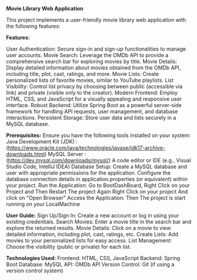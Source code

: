 **Movie Library Web Application**

This project implements a user-friendly movie library web application with the following features:

**Features:**

User Authentication: 
Secure sign-in and sign-up functionalities to manage user accounts.
Movie Search: 
Leverage the OMDb API to provide a comprehensive search bar for exploring movies by title.
Movie Details:
Display detailed information about movies obtained from the OMDb API, including title, plot, cast, ratings, and more.
Movie Lists: Create personalized lists of favorite movies, similar to YouTube playlists.
List Visibility: Control list privacy by choosing between public (accessible via link) and private (visible only to the creator).
Modern Frontend: Employ HTML, CSS, and JavaScript for a visually appealing and responsive user interface.
Robust Backend: Utilize Spring Boot as a powerful server-side framework for handling API requests, user management, and database interactions.
Persistent Storage: Store user data and lists securely in a MySQL database.


**Prerequisites:**
Ensure you have the following tools installed on your system:
Java Development Kit (JDK) : (https://www.oracle.com/java/technologies/javase/jdk17-archive-downloads.html)
MySQL Server : (https://dev.mysql.com/downloads/mysql/)
A code editor or IDE (e.g., Visual Studio Code, IntelliJ IDEA)
Database Setup:
Create a MySQL database and user with appropriate permissions for the application.
Configure the database connection details in application.properties (or equivalent) within your project.
Run the Application:
Go to BootDashBoard, Right Click on your Project and Then Restart The project
Again Right Click on your project And click on "Open Browser"
Access the Application:
Then The project is start running on your LocalMachine

**User Guide:**
Sign Up/Sign In: Create a new account or log in using your existing credentials.
Search Movies: Enter a movie title in the search bar and explore the returned results.
Movie Details: Click on a movie to view detailed information, including plot, cast, ratings, etc.
Create Lists: Add movies to your personalized lists for easy access.
List Management: Choose the visibility (public or private) for each list.

**Technologies Used:**
Frontend: HTML, CSS, JavaScript
Backend: Spring Boot
Database: MySQL
API: OMDb API
Version Control: Git (if using a version control system)



